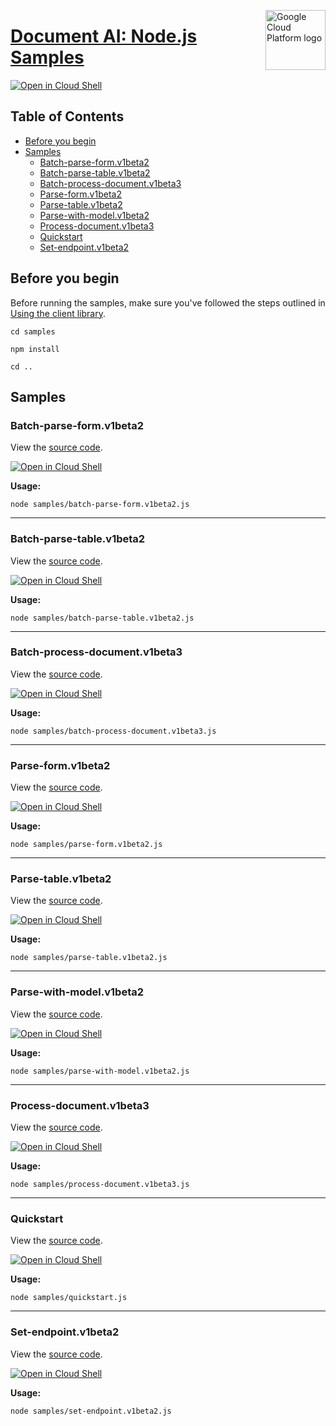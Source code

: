 [//]: # "This README.md file is auto-generated, all changes to this file will be lost."
[//]: # "To regenerate it, use `python -m synthtool`."
<img src="https://avatars2.githubusercontent.com/u/2810941?v=3&s=96" alt="Google Cloud Platform logo" title="Google Cloud Platform" align="right" height="96" width="96"/>

# [Document AI: Node.js Samples](https://github.com/googleapis/nodejs-document-ai)

[![Open in Cloud Shell][shell_img]][shell_link]



## Table of Contents

* [Before you begin](#before-you-begin)
* [Samples](#samples)
  * [Batch-parse-form.v1beta2](#batch-parse-form.v1beta2)
  * [Batch-parse-table.v1beta2](#batch-parse-table.v1beta2)
  * [Batch-process-document.v1beta3](#batch-process-document.v1beta3)
  * [Parse-form.v1beta2](#parse-form.v1beta2)
  * [Parse-table.v1beta2](#parse-table.v1beta2)
  * [Parse-with-model.v1beta2](#parse-with-model.v1beta2)
  * [Process-document.v1beta3](#process-document.v1beta3)
  * [Quickstart](#quickstart)
  * [Set-endpoint.v1beta2](#set-endpoint.v1beta2)

## Before you begin

Before running the samples, make sure you've followed the steps outlined in
[Using the client library](https://github.com/googleapis/nodejs-document-ai#using-the-client-library).

`cd samples`

`npm install`

`cd ..`

## Samples



### Batch-parse-form.v1beta2

View the [source code](https://github.com/googleapis/nodejs-document-ai/blob/master/samples/batch-parse-form.v1beta2.js).

[![Open in Cloud Shell][shell_img]](https://console.cloud.google.com/cloudshell/open?git_repo=https://github.com/googleapis/nodejs-document-ai&page=editor&open_in_editor=samples/batch-parse-form.v1beta2.js,samples/README.md)

__Usage:__


`node samples/batch-parse-form.v1beta2.js`


-----




### Batch-parse-table.v1beta2

View the [source code](https://github.com/googleapis/nodejs-document-ai/blob/master/samples/batch-parse-table.v1beta2.js).

[![Open in Cloud Shell][shell_img]](https://console.cloud.google.com/cloudshell/open?git_repo=https://github.com/googleapis/nodejs-document-ai&page=editor&open_in_editor=samples/batch-parse-table.v1beta2.js,samples/README.md)

__Usage:__


`node samples/batch-parse-table.v1beta2.js`


-----




### Batch-process-document.v1beta3

View the [source code](https://github.com/googleapis/nodejs-document-ai/blob/master/samples/batch-process-document.v1beta3.js).

[![Open in Cloud Shell][shell_img]](https://console.cloud.google.com/cloudshell/open?git_repo=https://github.com/googleapis/nodejs-document-ai&page=editor&open_in_editor=samples/batch-process-document.v1beta3.js,samples/README.md)

__Usage:__


`node samples/batch-process-document.v1beta3.js`


-----




### Parse-form.v1beta2

View the [source code](https://github.com/googleapis/nodejs-document-ai/blob/master/samples/parse-form.v1beta2.js).

[![Open in Cloud Shell][shell_img]](https://console.cloud.google.com/cloudshell/open?git_repo=https://github.com/googleapis/nodejs-document-ai&page=editor&open_in_editor=samples/parse-form.v1beta2.js,samples/README.md)

__Usage:__


`node samples/parse-form.v1beta2.js`


-----




### Parse-table.v1beta2

View the [source code](https://github.com/googleapis/nodejs-document-ai/blob/master/samples/parse-table.v1beta2.js).

[![Open in Cloud Shell][shell_img]](https://console.cloud.google.com/cloudshell/open?git_repo=https://github.com/googleapis/nodejs-document-ai&page=editor&open_in_editor=samples/parse-table.v1beta2.js,samples/README.md)

__Usage:__


`node samples/parse-table.v1beta2.js`


-----




### Parse-with-model.v1beta2

View the [source code](https://github.com/googleapis/nodejs-document-ai/blob/master/samples/parse-with-model.v1beta2.js).

[![Open in Cloud Shell][shell_img]](https://console.cloud.google.com/cloudshell/open?git_repo=https://github.com/googleapis/nodejs-document-ai&page=editor&open_in_editor=samples/parse-with-model.v1beta2.js,samples/README.md)

__Usage:__


`node samples/parse-with-model.v1beta2.js`


-----




### Process-document.v1beta3

View the [source code](https://github.com/googleapis/nodejs-document-ai/blob/master/samples/process-document.v1beta3.js).

[![Open in Cloud Shell][shell_img]](https://console.cloud.google.com/cloudshell/open?git_repo=https://github.com/googleapis/nodejs-document-ai&page=editor&open_in_editor=samples/process-document.v1beta3.js,samples/README.md)

__Usage:__


`node samples/process-document.v1beta3.js`


-----




### Quickstart

View the [source code](https://github.com/googleapis/nodejs-document-ai/blob/master/samples/quickstart.js).

[![Open in Cloud Shell][shell_img]](https://console.cloud.google.com/cloudshell/open?git_repo=https://github.com/googleapis/nodejs-document-ai&page=editor&open_in_editor=samples/quickstart.js,samples/README.md)

__Usage:__


`node samples/quickstart.js`


-----




### Set-endpoint.v1beta2

View the [source code](https://github.com/googleapis/nodejs-document-ai/blob/master/samples/set-endpoint.v1beta2.js).

[![Open in Cloud Shell][shell_img]](https://console.cloud.google.com/cloudshell/open?git_repo=https://github.com/googleapis/nodejs-document-ai&page=editor&open_in_editor=samples/set-endpoint.v1beta2.js,samples/README.md)

__Usage:__


`node samples/set-endpoint.v1beta2.js`






[shell_img]: https://gstatic.com/cloudssh/images/open-btn.png
[shell_link]: https://console.cloud.google.com/cloudshell/open?git_repo=https://github.com/googleapis/nodejs-document-ai&page=editor&open_in_editor=samples/README.md
[product-docs]: https://cloud.google.com/document-understanding/docs/
